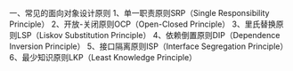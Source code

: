 一、常见的面向对象设计原则
1、单一职责原则SRP（Single Responsibility Principle）
2、开放-关闭原则OCP（Open-Closed Principle）
3、里氏替换原则LSP（Liskov Substitution Principle）
4、依赖倒置原则DIP（Dependence Inversion Principle）
5、接口隔离原则ISP（Interface Segregation Principle）
6、最少知识原则LKP（Least Knowledge Principle）
